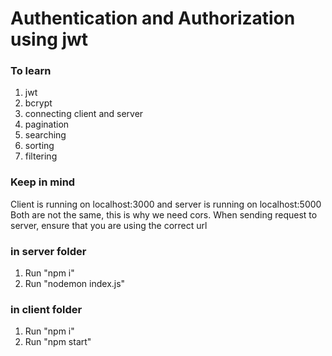 # Authentication and Authorization using jwt

### To learn
1. jwt 
2. bcrypt
3. connecting client and server
4. pagination
5. searching
6. sorting
7. filtering

### Keep in mind
Client is running on localhost:3000 and server is running on localhost:5000
Both are not the same, this is why we need cors.
When sending request to server, ensure that you are using the correct url

### in server folder
1. Run "npm i"
2. Run "nodemon index.js"

### in client folder
1. Run "npm i"
2. Run "npm start"